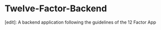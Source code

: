 # Twelve-Factor-Backend
[edit]: A backend application following the guidelines of the 12 Factor App
